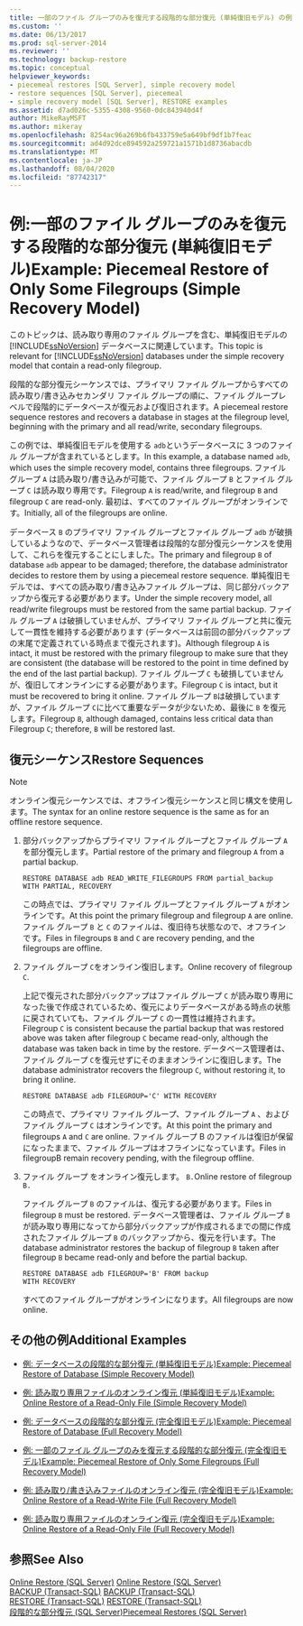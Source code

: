 ```yaml
---
title: 一部のファイル グループのみを復元する段階的な部分復元 (単純復旧モデル) の例 | Microsoft Docs
ms.custom: ''
ms.date: 06/13/2017
ms.prod: sql-server-2014
ms.reviewer: ''
ms.technology: backup-restore
ms.topic: conceptual
helpviewer_keywords:
- piecemeal restores [SQL Server], simple recovery model
- restore sequences [SQL Server], piecemeal
- simple recovery model [SQL Server], RESTORE examples
ms.assetid: d7ad026c-5355-4308-9560-0dc843940d4f
author: MikeRayMSFT
ms.author: mikeray
ms.openlocfilehash: 8254ac96a269b6fb433759e5a649bf9df1b7feac
ms.sourcegitcommit: ad4d92dce894592a259721a1571b1d8736abacdb
ms.translationtype: MT
ms.contentlocale: ja-JP
ms.lasthandoff: 08/04/2020
ms.locfileid: "87742317"
---
```

# <a name="example-piecemeal-restore-of-only-some-filegroups-simple-recovery-model"></a><span data-ttu-id="43ea6-102">例:一部のファイル グループのみを復元する段階的な部分復元 (単純復旧モデル)</span><span class="sxs-lookup"><span data-stu-id="43ea6-102">Example: Piecemeal Restore of Only Some Filegroups (Simple Recovery Model)</span></span>
  <span data-ttu-id="43ea6-103">このトピックは、読み取り専用のファイル グループを含む、単純復旧モデルの [!INCLUDE[ssNoVersion](../../includes/ssnoversion-md.md)] データベースに関連しています。</span><span class="sxs-lookup"><span data-stu-id="43ea6-103">This topic is relevant for [!INCLUDE[ssNoVersion](../../includes/ssnoversion-md.md)] databases under the simple recovery model that contain a read-only filegroup.</span></span>  
  
 <span data-ttu-id="43ea6-104">段階的な部分復元シーケンスでは、プライマリ ファイル グループからすべての読み取り/書き込みセカンダリ ファイル グループの順に、ファイル グループレベルで段階的にデータベースが復元および復旧されます。</span><span class="sxs-lookup"><span data-stu-id="43ea6-104">A piecemeal restore sequence restores and recovers a database in stages at the filegroup level, beginning with the primary and all read/write, secondary filegroups.</span></span>  
  
 <span data-ttu-id="43ea6-105">この例では、単純復旧モデルを使用する `adb`というデータベースに 3 つのファイル グループが含まれているとします。</span><span class="sxs-lookup"><span data-stu-id="43ea6-105">In this example, a database named `adb`, which uses the simple recovery model, contains three filegroups.</span></span> <span data-ttu-id="43ea6-106">ファイル グループ `A` は読み取り/書き込みが可能で、ファイル グループ `B` とファイル グループ `C` は読み取り専用です。</span><span class="sxs-lookup"><span data-stu-id="43ea6-106">Filegroup `A` is read/write, and filegroup `B` and filegroup `C` are read-only.</span></span> <span data-ttu-id="43ea6-107">最初は、すべてのファイル グループがオンラインです。</span><span class="sxs-lookup"><span data-stu-id="43ea6-107">Initially, all of the filegroups are online.</span></span>  
  
 <span data-ttu-id="43ea6-108">データベース `B` のプライマリ ファイル グループとファイル グループ `adb` が破損しているようなので、データベース管理者は段階的な部分復元シーケンスを使用して、これらを復元することにしました。</span><span class="sxs-lookup"><span data-stu-id="43ea6-108">The primary and filegroup `B` of database `adb` appear to be damaged; therefore, the database administrator decides to restore them by using a piecemeal restore sequence.</span></span> <span data-ttu-id="43ea6-109">単純復旧モデルでは、すべての読み取り/書き込みファイル グループは、同じ部分バックアップから復元する必要があります。</span><span class="sxs-lookup"><span data-stu-id="43ea6-109">Under the simple recovery model, all read/write filegroups must be restored from the same partial backup.</span></span> <span data-ttu-id="43ea6-110">ファイル グループ `A` は破損していませんが、プライマリ ファイル グループと共に復元して一貫性を維持する必要があります (データベースは前回の部分バックアップの末尾で定義されている時点まで復元されます)。</span><span class="sxs-lookup"><span data-stu-id="43ea6-110">Although filegroup `A` is intact, it must be restored with the primary filegroup to make sure that they are consistent (the database will be restored to the point in time defined by the end of the last partial backup).</span></span> <span data-ttu-id="43ea6-111">ファイル グループ `C` も破損していませんが、復旧してオンラインにする必要があります。</span><span class="sxs-lookup"><span data-stu-id="43ea6-111">Filegroup `C` is intact, but it must be recovered to bring it online.</span></span> <span data-ttu-id="43ea6-112">ファイル グループ `B`は破損していますが、ファイル グループ `C`に比べて重要なデータが少ないため、最後に `B` を復元します。</span><span class="sxs-lookup"><span data-stu-id="43ea6-112">Filegroup `B`, although damaged, contains less critical data than Filegroup `C`; therefore, `B` will be restored last.</span></span>  
  
## <a name="restore-sequences"></a><span data-ttu-id="43ea6-113">復元シーケンス</span><span class="sxs-lookup"><span data-stu-id="43ea6-113">Restore Sequences</span></span>  
  
> [!NOTE]  
>  <span data-ttu-id="43ea6-114">オンライン復元シーケンスでは、オフライン復元シーケンスと同じ構文を使用します。</span><span class="sxs-lookup"><span data-stu-id="43ea6-114">The syntax for an online restore sequence is the same as for an offline restore sequence.</span></span>  
  
1.  <span data-ttu-id="43ea6-115">部分バックアップからプライマリ ファイル グループとファイル グループ `A` を部分復元します。</span><span class="sxs-lookup"><span data-stu-id="43ea6-115">Partial restore of the primary and filegroup `A` from a partial backup.</span></span>  
  
    ```  
    RESTORE DATABASE adb READ_WRITE_FILEGROUPS FROM partial_backup   
    WITH PARTIAL, RECOVERY  
    ```  
  
     <span data-ttu-id="43ea6-116">この時点では、プライマリ ファイル グループとファイル グループ `A` がオンラインです。</span><span class="sxs-lookup"><span data-stu-id="43ea6-116">At this point the primary filegroup and filegroup `A` are online.</span></span> <span data-ttu-id="43ea6-117">ファイル グループ `B` と `C` のファイルは、復旧待ち状態なので、オフラインです。</span><span class="sxs-lookup"><span data-stu-id="43ea6-117">Files in filegroups `B` and `C` are recovery pending, and the filegroups are offline.</span></span>  
  
2.  <span data-ttu-id="43ea6-118">ファイル グループ `C`をオンライン復旧します。</span><span class="sxs-lookup"><span data-stu-id="43ea6-118">Online recovery of filegroup `C`.</span></span>  
  
     <span data-ttu-id="43ea6-119">上記で復元された部分バックアップはファイル グループ `C` が読み取り専用になった後で作成されているため、復元によりデータベースがある時点の状態に戻されていても、ファイル グループ `C` の一貫性は維持されます。</span><span class="sxs-lookup"><span data-stu-id="43ea6-119">Filegroup `C` is consistent because the partial backup that was restored above was taken after filegroup `C` became read-only, although the database was taken back in time by the restore.</span></span> <span data-ttu-id="43ea6-120">データベース管理者は、ファイル グループ `C`を復元せずにそのままオンラインに復旧します。</span><span class="sxs-lookup"><span data-stu-id="43ea6-120">The database administrator recovers the filegroup `C`, without restoring it, to bring it online.</span></span>  
  
    ```  
    RESTORE DATABASE adb FILEGROUP='C' WITH RECOVERY  
    ```  
  
     <span data-ttu-id="43ea6-121">この時点で、プライマリ ファイル グループ、ファイル グループ `A` 、およびファイル グループ `C` はオンラインです。</span><span class="sxs-lookup"><span data-stu-id="43ea6-121">At this point the primary and filegroups `A` and `C` are online.</span></span> <span data-ttu-id="43ea6-122">ファイル グループ B のファイルは復旧が保留になったままで、ファイル グループはオフラインになっています。</span><span class="sxs-lookup"><span data-stu-id="43ea6-122">Files in filegroupB remain recovery pending, with the filegroup offline.</span></span>  
  
3.  <span data-ttu-id="43ea6-123">ファイル グループ  をオンライン復元します。 `B.`</span><span class="sxs-lookup"><span data-stu-id="43ea6-123">Online restore of filegroup `B.`</span></span>  
  
     <span data-ttu-id="43ea6-124">ファイル グループ `B` のファイルは、復元する必要があります。</span><span class="sxs-lookup"><span data-stu-id="43ea6-124">Files in filegroup `B` must be restored.</span></span> <span data-ttu-id="43ea6-125">データベース管理者は、ファイル グループ `B` が読み取り専用になってから部分バックアップが作成されるまでの間に作成されたファイル グループ `B` のバックアップから、復元を行います。</span><span class="sxs-lookup"><span data-stu-id="43ea6-125">The database administrator restores the backup of filegroup `B` taken after filegroup `B` became read-only and before the partial backup.</span></span>  
  
    ```  
    RESTORE DATABASE adb FILEGROUP='B' FROM backup   
    WITH RECOVERY  
    ```  
  
     <span data-ttu-id="43ea6-126">すべてのファイル グループがオンラインになります。</span><span class="sxs-lookup"><span data-stu-id="43ea6-126">All filegroups are now online.</span></span>  
  
## <a name="additional-examples"></a><span data-ttu-id="43ea6-127">その他の例</span><span class="sxs-lookup"><span data-stu-id="43ea6-127">Additional Examples</span></span>  
  
-   [<span data-ttu-id="43ea6-128">例: データベースの段階的な部分復元 &#40;単純復旧モデル&#41;</span><span class="sxs-lookup"><span data-stu-id="43ea6-128">Example: Piecemeal Restore of Database &#40;Simple Recovery Model&#41;</span></span>](example-piecemeal-restore-of-database-simple-recovery-model.md)  
  
-   [<span data-ttu-id="43ea6-129">例: 読み取り専用ファイルのオンライン復元 &#40;単純復旧モデル&#41;</span><span class="sxs-lookup"><span data-stu-id="43ea6-129">Example: Online Restore of a Read-Only File &#40;Simple Recovery Model&#41;</span></span>](example-online-restore-of-a-read-only-file-simple-recovery-model.md)  
  
-   [<span data-ttu-id="43ea6-130">例: データベースの段階的な部分復元 &#40;完全復旧モデル&#41;</span><span class="sxs-lookup"><span data-stu-id="43ea6-130">Example: Piecemeal Restore of Database &#40;Full Recovery Model&#41;</span></span>](example-piecemeal-restore-of-database-full-recovery-model.md)  
  
-   [<span data-ttu-id="43ea6-131">例: 一部のファイル グループのみを復元する段階的な部分復元 &#40;完全復旧モデル&#41;</span><span class="sxs-lookup"><span data-stu-id="43ea6-131">Example: Piecemeal Restore of Only Some Filegroups &#40;Full Recovery Model&#41;</span></span>](example-piecemeal-restore-of-only-some-filegroups-full-recovery-model.md)  
  
-   [<span data-ttu-id="43ea6-132">例: 読み取り/書き込みファイルのオンライン復元 &#40;完全復旧モデル&#41;</span><span class="sxs-lookup"><span data-stu-id="43ea6-132">Example: Online Restore of a Read-Write File &#40;Full Recovery Model&#41;</span></span>](example-online-restore-of-a-read-write-file-full-recovery-model.md)  
  
-   [<span data-ttu-id="43ea6-133">例: 読み取り専用ファイルのオンライン復元 &#40;完全復旧モデル&#41;</span><span class="sxs-lookup"><span data-stu-id="43ea6-133">Example: Online Restore of a Read-Only File &#40;Full Recovery Model&#41;</span></span>](example-online-restore-of-a-read-only-file-full-recovery-model.md)  
  
## <a name="see-also"></a><span data-ttu-id="43ea6-134">参照</span><span class="sxs-lookup"><span data-stu-id="43ea6-134">See Also</span></span>  
 <span data-ttu-id="43ea6-135">[Online Restore &#40;SQL Server&#41;](online-restore-sql-server.md) </span><span class="sxs-lookup"><span data-stu-id="43ea6-135">[Online Restore &#40;SQL Server&#41;](online-restore-sql-server.md) </span></span>  
 <span data-ttu-id="43ea6-136">[BACKUP &#40;Transact-SQL&#41;](/sql/t-sql/statements/backup-transact-sql) </span><span class="sxs-lookup"><span data-stu-id="43ea6-136">[BACKUP &#40;Transact-SQL&#41;](/sql/t-sql/statements/backup-transact-sql) </span></span>  
 <span data-ttu-id="43ea6-137">[RESTORE &#40;Transact-SQL&#41;](/sql/t-sql/statements/restore-statements-transact-sql) </span><span class="sxs-lookup"><span data-stu-id="43ea6-137">[RESTORE &#40;Transact-SQL&#41;](/sql/t-sql/statements/restore-statements-transact-sql) </span></span>  
 [<span data-ttu-id="43ea6-138">段階的な部分復元 &#40;SQL Server&#41;</span><span class="sxs-lookup"><span data-stu-id="43ea6-138">Piecemeal Restores &#40;SQL Server&#41;</span></span>](piecemeal-restores-sql-server.md)  
  
  
